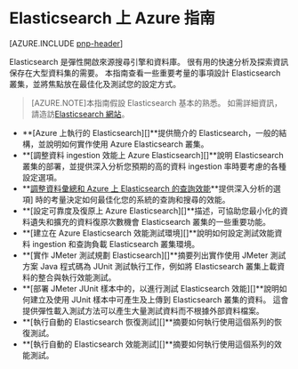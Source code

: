 
<properties
   pageTitle="在 Azure 指引 Elasticsearch |Microsoft Azure"
   description="在 Azure 指引 Elasticsearch。"
   services=""
   documentationCenter="na"
   authors="dragon119"
   manager="bennage"
   editor=""
   tags=""/>

<tags
   ms.service="guidance"
   ms.devlang="na"
   ms.topic="article"
   ms.tgt_pltfrm="na"
   ms.workload="na"
   ms.date="09/22/2016"
   ms.author="masashin"/>

# <a name="elasticsearch-on-azure-guidance"></a>Elasticsearch 上 Azure 指南 

[AZURE.INCLUDE [pnp-header](../../includes/guidance-pnp-header-include.md)]

Elasticsearch 是彈性開啟來源搜尋引擎和資料庫。 很有用的快速分析及探索資訊保存在大型資料集的需要。 本指南查看一些重要考量的事項設計 Elasticsearch 叢集，並將焦點放在最佳化及測試您的設定方式。

> [AZURE.NOTE]本指南假設 Elasticsearch 基本的熟悉。 如需詳細資訊，請造訪[Elasticsearch 網站](https://www.elastic.co/products/elasticsearch)。 

- **[Azure 上執行的 Elasticsearch][]**提供簡介的 Elasticsearch，一般的結構，並說明如何實作使用 Azure Elasticsearch 叢集。 
- **[調整資料 ingestion 效能上 Azure Elasticsearch][]**說明 Elasticsearch 叢集的部署，並提供深入分析您預期的高的資料 ingestion 率時要考慮的各種設定選項。
- **[調整資料彙總和 Azure 上 Elasticsearch 的查詢效能][]**提供深入分析的選項] 時的考量決定如何最佳化您的系統的查詢和搜尋的效能。
- **[設定可靠度及復原上 Azure Elasticsearch][]**描述，可協助您最小化的資料遺失和擴充的資料復原次數機會 Elasticsearch 叢集的一些重要功能。
- **[建立在 Azure Elasticsearch 效能測試環境][]**說明如何設定測試效能資料 ingestion 和查詢負載 Elasticsearch 叢集環境。 
- **[實作 JMeter 測試規劃 Elasticsearch][]**摘要列出實作使用 JMeter 測試方案 Java 程式碼為 JUnit 測試執行工作，例如將 Elasticsearch 叢集上載資料的整合與執行效能測試。
- **[部署 JMeter JUnit 樣本中的，以進行測試 Elasticsearch 效能][]**說明如何建立及使用 JUnit 樣本中可產生及上傳到 Elasticsearch 叢集的資料。 這會提供彈性載入測試方法可以產生大量測試資料而不根據外部資料檔案。 
- **[執行自動的 Elasticsearch 恢復測試][]**摘要如何執行使用這個系列的恢復測試。 
- **[執行自動的 Elasticsearch 效能測試][]**摘要如何執行使用這個系列的效能測試。


[Azure 上執行 Elasticsearch]: guidance-elasticsearch-running-on-azure.md
[調整資料 Ingestion 效能的 Elasticsearch Azure 上]: guidance-elasticsearch-tuning-data-ingestion-performance.md
[建立在 Azure Elasticsearch 測試環境效能]: guidance-elasticsearch-creating-performance-testing-environment.md
[實作 Elasticsearch JMeter 測試方案]: guidance-elasticsearch-implementing-jmeter-test-plan.md
[部署 JMeter JUnit 樣本中，以進行測試 Elasticsearch 效能]: guidance-elasticsearch-deploying-jmeter-junit-sampler.md
[調整資料彙總和 Azure 上 Elasticsearch 的查詢效能]: guidance-elasticsearch-tuning-data-aggregation-and-query-performance.md
[設定上 Azure Elasticsearch 可靠度及修復]: guidance-elasticsearch-configuring-resilience-and-recovery.md
[執行自動化的 Elasticsearch 恢復測試]: guidance-elasticsearch-running-automated-resilience-tests.md
[執行自動化的 Elasticsearch 效能測試]: guidance-elasticsearch-running-automated-performance-tests.md
